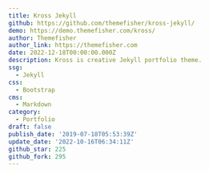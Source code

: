 ```yaml
---
title: Kross Jekyll
github: https://github.com/themefisher/kross-jekyll/
demo: https://demo.themefisher.com/kross/
author: Themefisher
author_link: https://themefisher.com
date: 2022-12-18T00:00:00.000Z
description: Kross is creative Jekyll portfolio theme.
ssg:
  - Jekyll
css:
  - Bootstrap
cms:
  - Markdown
category:
  - Portfolio
draft: false
publish_date: '2019-07-18T05:53:39Z'
update_date: '2022-10-16T06:34:11Z'
github_star: 225
github_fork: 295
---
```

